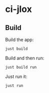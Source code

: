 # ci-jlox

## Build

Build the app:

```
just build
```

Build and then run:

```
just build run
```

Just run it:

```
just run
```
